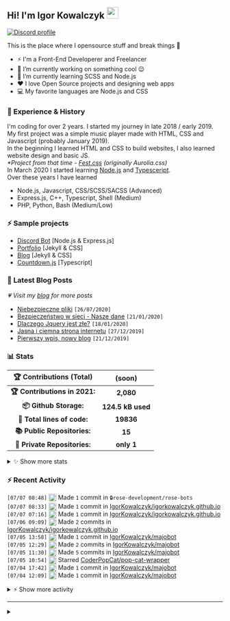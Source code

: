 <!-- ## Hi! I'm Igor Kowalczyk 🖐️ -->
## Hi! I'm Igor Kowalczyk <img src="https://raw.githubusercontent.com/igorkowalczyk/igorkowalczyk/master/src/images/wave.gif" width="27px">

[![Discord profile](https://discord.c99.nl/widget/theme-3/440200028292907048.png)](https://discord.com/users/440200028292907048)

This is the place where I opensource stuff and break things :rofl:

- ⚡  I'm a Front-End Developerer and Freelancer
- 🔭 I’m currently working on something cool :wink:
- 🌱 I’m currently learning SCSS and Node.js
- ❤️ I love Open Source projects and designing web apps
- 💻 My favorite languages are Node.js and CSS

### 💪 Experience & History
I'm coding for over 2 years. I started my journey in late 2018 / early 2019.<br>
My first project was a simple music player made with HTML, CSS and Javascript (probably January 2019).<br>
In the beginning I learned HTML and CSS to build websites, I also learned website design and basic JS.<br>
*\*Project from that time - [Fest.css](https://github.com/igorkowalczyk/fest) (originally Aurolia.css)*<br>
In March 2020 I started learning [Node.js](https://nodejs.org) and [Typesceript](https://www.typescriptlang.org).<br>
Over these years I have learned
 * Node.js, Javascript, CSS/SCSS/SACSS (Advanced)
 * Express.js, C++, Typescript, Shell (Medium)
 * PHP, Python, Bash (Medium/Low)

### ⚡ Sample projects

* [Discord Bot](https://github.com/aurolia-css/majo-rebuild) [Node.js & Express.js]
* [Portfolio](https://igorkowalczyk.github.io) [Jekyll & CSS] 
* [Blog](https://igorkowalczyk.github.io/blog) [Jekyll & CSS] 
* [Countdown.js](https://igorkowalczyk.github.io/countdown) [Typescript] 

### 📕 Latest Blog Posts
*💗 Visit my [blog](https://igorkowalczyk.github.io/blog) for more posts*
<!-- START_SECTION:feed -->
   - [Niebezpieczne pliki](https://igorkowalczyk.github.io/blog/internet/2020/07/27/Niebezpieczne-pliki) `[26/07/2020]`
- [Bezpieczeństwo w sieci - Nasze dane](https://igorkowalczyk.github.io/blog/internet/2020/01/22/Bezpiecze%C5%84stwo-w-sieci-nasze-dane) `[21/01/2020]`
- [Dlaczego Jquery jest złe?](https://igorkowalczyk.github.io/blog/internet/programowanie/javascript/2020/01/19/Dlaczego-Jquery-jest-z%C5%82e) `[18/01/2020]`
- [Jasna i ciemna strona internetu](https://igorkowalczyk.github.io/blog/internet/2019/12/28/Jasna-i-ciemna-strona-internetu) `[27/12/2019]`
- [Pierwszy wpis, nowy blog](https://igorkowalczyk.github.io/blog/offtop/2019/12/22/Pierwszy-wpis,-nowy-blog) `[21/12/2019]`
<!-- Posts last updated on Wed Jul 07 2021 08:40:48 GMT+0000 (Coordinated Universal Time) -->
   <!-- END_SECTION:feed -->

### 📊 Stats

<!--START_SECTION:waka-->
 | 🏆 Contributions (Total) | (soon) |
|:-:|:-:|
| **🏆 Contributions in 2021:** | **2,080**|
| **📦 Github Storage:** | **124.5 kB used**|
| **📝 Total lines of code:** | **19836**|
| **📚 Public Repositories:** | **15** |
| **🔑 Private Repositories:** | **only 1** |
<details><summary>✨ Show more stats</summary>

#### 🌞 I work most during day 

```text
🌞 Morning    232 commits    ████░░░░░░░░░░░░░░░░░░░░░   18.94% 
🌆 Daytime    557 commits    ███████████░░░░░░░░░░░░░░   45.47% 
🌃 Evening    426 commits    ████████░░░░░░░░░░░░░░░░░   34.78% 
🌙 Night      10 commits     ░░░░░░░░░░░░░░░░░░░░░░░░░   0.82%
```
#### 📅 I'm most productive on Tuesday 

```text
Monday       188 commits    ███░░░░░░░░░░░░░░░░░░░░░░   15.35% 
Tuesday      231 commits    ████░░░░░░░░░░░░░░░░░░░░░   18.86% 
Wednesday    206 commits    ████░░░░░░░░░░░░░░░░░░░░░   16.82% 
Thursday     153 commits    ███░░░░░░░░░░░░░░░░░░░░░░   12.49% 
Friday       167 commits    ███░░░░░░░░░░░░░░░░░░░░░░   13.63% 
Saturday     150 commits    ███░░░░░░░░░░░░░░░░░░░░░░   12.24% 
Sunday       130 commits    ██░░░░░░░░░░░░░░░░░░░░░░░   10.61%
```


#### 📊 Weekly work stats 

```text
💬 Programming Languages: 
JavaScript               7 hrs 36 mins       ████████████████████████░   95.94% 
HTML                     10 mins             ░░░░░░░░░░░░░░░░░░░░░░░░░   2.17% 
JSON                     7 mins              ░░░░░░░░░░░░░░░░░░░░░░░░░   1.66% 
Other                    0 secs              ░░░░░░░░░░░░░░░░░░░░░░░░░   0.13% 
Git Config               0 secs              ░░░░░░░░░░░░░░░░░░░░░░░░░   0.1%

💻 Operating System: 
Linux                    7 hrs 53 mins       █████████████████████████   99.58% 
Windows                  2 mins              ░░░░░░░░░░░░░░░░░░░░░░░░░   0.42%
```

</details>

<!-- Wakatime stats generated at 2021-07-07 08:23:30.579901 -->
<!--END_SECTION:waka-->

### :zap: Recent Activity
<!--START_SECTION:activity-->
`[07/07 08:48]` <a href="https://github.com/igorkowalczyk" title="📝"><img alt="📝" src="https://github.com/igorkowalczykbot/github-activity/raw/master/icons/commit.png" align="top" height="18"></a> Made `1` commit in <span title="Private Repo">`🔒rose-development/rose-bots`</span>  
`[07/07 08:33]` <a href="https://github.com/igorkowalczyk" title="📝"><img alt="📝" src="https://github.com/igorkowalczykbot/github-activity/raw/master/icons/commit.png" align="top" height="18"></a> Made `1` commit in [IgorKowalczyk/igorkowalczyk.github.io](https://github.com/IgorKowalczyk/igorkowalczyk.github.io)  
`[07/07 07:16]` <a href="https://github.com/igorkowalczyk" title="📝"><img alt="📝" src="https://github.com/igorkowalczykbot/github-activity/raw/master/icons/commit.png" align="top" height="18"></a> Made `1` commit in [IgorKowalczyk/igorkowalczyk.github.io](https://github.com/IgorKowalczyk/igorkowalczyk.github.io)  
`[07/06 09:09]` <a href="https://github.com/igorkowalczyk" title="📝"><img alt="📝" src="https://github.com/igorkowalczykbot/github-activity/raw/master/icons/commit.png" align="top" height="18"></a> Made `2` commits in [IgorKowalczyk/igorkowalczyk.github.io](https://github.com/IgorKowalczyk/igorkowalczyk.github.io)  
`[07/05 13:58]` <a href="https://github.com/igorkowalczyk" title="📝"><img alt="📝" src="https://github.com/igorkowalczykbot/github-activity/raw/master/icons/commit.png" align="top" height="18"></a> Made `1` commit in [IgorKowalczyk/majobot](https://github.com/IgorKowalczyk/majobot)  
`[07/05 12:29]` <a href="https://github.com/igorkowalczyk" title="📝"><img alt="📝" src="https://github.com/igorkowalczykbot/github-activity/raw/master/icons/commit.png" align="top" height="18"></a> Made `2` commits in [IgorKowalczyk/majobot](https://github.com/IgorKowalczyk/majobot)  
`[07/05 11:30]` <a href="https://github.com/igorkowalczyk" title="📝"><img alt="📝" src="https://github.com/igorkowalczykbot/github-activity/raw/master/icons/commit.png" align="top" height="18"></a> Made `5` commits in [IgorKowalczyk/majobot](https://github.com/IgorKowalczyk/majobot)  
`[07/05 10:54]` <a href="https://github.com/igorkowalczyk" title="⭐"><img alt="⭐" src="https://github.com/igorkowalczykbot/github-activity/raw/master/icons/star.png" align="top" height="18"></a> Starred [CoderPopCat/pop-cat-wrapper](https://github.com/CoderPopCat/pop-cat-wrapper)  
`[07/04 17:42]` <a href="https://github.com/igorkowalczyk" title="📝"><img alt="📝" src="https://github.com/igorkowalczykbot/github-activity/raw/master/icons/commit.png" align="top" height="18"></a> Made `1` commit in [IgorKowalczyk/majobot](https://github.com/IgorKowalczyk/majobot)  
`[07/04 12:09]` <a href="https://github.com/igorkowalczyk" title="📝"><img alt="📝" src="https://github.com/igorkowalczykbot/github-activity/raw/master/icons/commit.png" align="top" height="18"></a> Made `1` commit in [IgorKowalczyk/majobot](https://github.com/IgorKowalczyk/majobot)  

<details><summary>⚡ Show more activity</summary>

`[07/04 11:30]` <a href="https://github.com/igorkowalczyk" title="📝"><img alt="📝" src="https://github.com/igorkowalczykbot/github-activity/raw/master/icons/commit.png" align="top" height="18"></a> Made `2` commits in [IgorKowalczyk/majobot](https://github.com/IgorKowalczyk/majobot)  
`[07/04 11:09]` <a href="https://github.com/igorkowalczyk" title="📝"><img alt="📝" src="https://github.com/igorkowalczykbot/github-activity/raw/master/icons/commit.png" align="top" height="18"></a> Made `2` commits in [IgorKowalczyk/majobot](https://github.com/IgorKowalczyk/majobot)  
`[07/04 10:55]` <a href="https://github.com/igorkowalczyk" title="📝"><img alt="📝" src="https://github.com/igorkowalczykbot/github-activity/raw/master/icons/commit.png" align="top" height="18"></a> Made `1` commit in [IgorKowalczyk/majobot](https://github.com/IgorKowalczyk/majobot)  
`[07/03 18:23]` <a href="https://github.com/igorkowalczyk" title="📝"><img alt="📝" src="https://github.com/igorkowalczykbot/github-activity/raw/master/icons/commit.png" align="top" height="18"></a> Made `1` commit in [IgorKowalczyk/majobot](https://github.com/IgorKowalczyk/majobot)  
`[07/03 17:30]` <a href="https://github.com/igorkowalczyk" title="📝"><img alt="📝" src="https://github.com/igorkowalczykbot/github-activity/raw/master/icons/commit.png" align="top" height="18"></a> Made `1` commit in [IgorKowalczyk/majobot](https://github.com/IgorKowalczyk/majobot)  
`[07/03 17:21]` <a href="https://github.com/igorkowalczyk" title="📝"><img alt="📝" src="https://github.com/igorkowalczykbot/github-activity/raw/master/icons/commit.png" align="top" height="18"></a> Made `1` commit in [IgorKowalczyk/majobot](https://github.com/IgorKowalczyk/majobot)  
`[07/03 16:57]` <a href="https://github.com/igorkowalczyk" title="📝"><img alt="📝" src="https://github.com/igorkowalczykbot/github-activity/raw/master/icons/commit.png" align="top" height="18"></a> Made `7` commits in [IgorKowalczyk/majobot](https://github.com/IgorKowalczyk/majobot)  
`[07/03 16:28]` <a href="https://github.com/igorkowalczyk" title="📝"><img alt="📝" src="https://github.com/igorkowalczykbot/github-activity/raw/master/icons/commit.png" align="top" height="18"></a> Made `1` commit in [IgorKowalczyk/majobot](https://github.com/IgorKowalczyk/majobot)  
`[07/03 15:46]` <a href="https://github.com/igorkowalczyk" title="📝"><img alt="📝" src="https://github.com/igorkowalczykbot/github-activity/raw/master/icons/commit.png" align="top" height="18"></a> Made `1` commit in [IgorKowalczyk/majobot](https://github.com/IgorKowalczyk/majobot)  
`[07/03 15:26]` <a href="https://github.com/igorkowalczyk" title="📝"><img alt="📝" src="https://github.com/igorkowalczykbot/github-activity/raw/master/icons/commit.png" align="top" height="18"></a> Made `1` commit in [IgorKowalczyk/majobot](https://github.com/IgorKowalczyk/majobot)  
`[07/03 14:16]` <a href="https://github.com/igorkowalczyk" title="📝"><img alt="📝" src="https://github.com/igorkowalczykbot/github-activity/raw/master/icons/commit.png" align="top" height="18"></a> Made `2` commits in [IgorKowalczyk/majobot](https://github.com/IgorKowalczyk/majobot)  
`[07/03 11:51]` <a href="https://github.com/igorkowalczyk" title="📝"><img alt="📝" src="https://github.com/igorkowalczykbot/github-activity/raw/master/icons/commit.png" align="top" height="18"></a> Made `1` commit in [IgorKowalczyk/majobot](https://github.com/IgorKowalczyk/majobot)  

</details>
<!--END_SECTION:activity-->

---

<details>
 <summary> </summary>
 <h5>The cake is a lie 🍰❤️</h5>
 <a href="https://igorkowalczyk.github.io"><img src="https://komarev.com/ghpvc/?username=igorkowalczyk&style=flat-square&color=333333&label=Github+profile+views" alt="Github profile views"></a>
</details>
